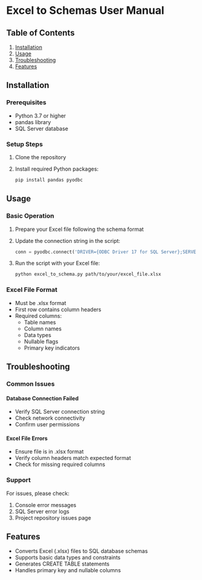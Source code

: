 # Excel to Schemas User Manual

## Table of Contents

1. [Installation](#installation)
2. [Usage](#usage)
3. [Troubleshooting](#troubleshooting)
4. [Features](#features)

## Installation

### Prerequisites

- Python 3.7 or higher
- pandas library
- SQL Server database

### Setup Steps

1. Clone the repository
2. Install required Python packages:

   ```bash
   pip install pandas pyodbc
   ```

## Usage

### Basic Operation

1. Prepare your Excel file following the schema format
2. Update the connection string in the script:

   ```python
   conn = pyodbc.connect('DRIVER={ODBC Driver 17 for SQL Server};SERVER=your_server;DATABASE=your_db;UID=your_username;PWD=your_password')
   ```

3. Run the script with your Excel file:

   ```bash
   python excel_to_schema.py path/to/your/excel_file.xlsx
   ```

### Excel File Format

- Must be .xlsx format
- First row contains column headers
- Required columns:
  - Table names
  - Column names
  - Data types
  - Nullable flags
  - Primary key indicators

## Troubleshooting

### Common Issues

#### Database Connection Failed

- Verify SQL Server connection string
- Check network connectivity
- Confirm user permissions

#### Excel File Errors

- Ensure file is in .xlsx format
- Verify column headers match expected format
- Check for missing required columns

### Support

For issues, please check:
1. Console error messages
2. SQL Server error logs
3. Project repository issues page

## Features

- Converts Excel (.xlsx) files to SQL database schemas
- Supports basic data types and constraints
- Generates CREATE TABLE statements
- Handles primary key and nullable columns
